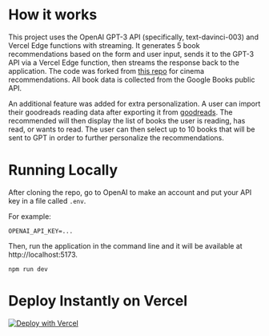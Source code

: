 # How it works

This project uses the OpenAI GPT-3 API (specifically, text-davinci-003) and Vercel Edge functions with streaming. It generates 5 book recommendations based on the form and user input, sends it to the GPT-3 API via a Vercel Edge function, then streams the response back to the application. The code was forked from [this repo](https://github.com/StephDietz/watch-this) for cinema recommendations. All book data is collected from the Google Books public API.

An additional feature was added for extra personalization. A user can import their goodreads reading data after exporting it from [goodreads](https://help.goodreads.com/s/article/How-do-I-import-or-export-my-books-1553870934590). The recommended will then display the list of books the user is reading, has read, or wants to read. The user can then select up to 10 books that will be sent to GPT in order to further personalize the recommendations.

# Running Locally

After cloning the repo, go to OpenAI to make an account and put your API key in a file called `.env`.

For example:

`OPENAI_API_KEY=...`

Then, run the application in the command line and it will be available at http://localhost:5173.

`npm run dev`

# Deploy Instantly on Vercel

[![Deploy with Vercel](https://vercel.com/button)](https://vercel.com/new/clone?repository-url=https%3A%2F%2Fgithub.com%2FStephDietz%2Fwatch-this&env=VITE_OPENAI_API_KEY&envDescription=Open%20AI%20API%20key&demo-title=watchthis.dev&demo-url=https%3A%2F%2Fwatchthis.dev)

